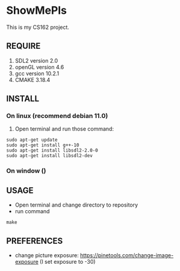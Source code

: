 # ShowMePls
This is my CS162 project.
## REQUIRE
1. SDL2 version 2.0
2. openGL version 4.6 
3. gcc version 10.2.1
4. CMAKE 3.18.4
## INSTALL

### On linux (recommend debian 11.0)
1. Open terminal and run those command:
```
sudo apt-get update
sudo apt-get install g++-10
sudo apt-get install libsdl2-2.0-0
sudo apt-get install libsdl2-dev
```
### On window ()

## USAGE
- Open terminal and change directory to repository
- run command
```
make
```

## PREFERENCES
- change picture exposure: https://pinetools.com/change-image-exposure (I set exposure to -30)
